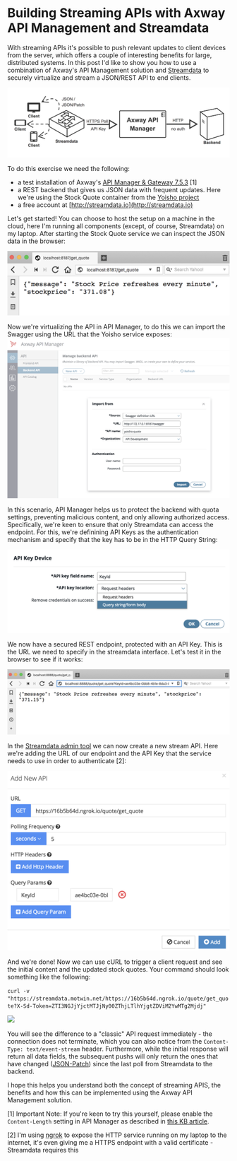 # Building Streaming APIs with Axway API Management and Streamdata

With streaming APIs it's possible to push relevant updates to client devices from the server, which offers a couple of interesting benefits for large, distributed systems. In this post I'd like to show you how to use a combination of Axway's API Management solution and [Streamdata](streamdata.io) to securely virtualize and stream a JSON/REST API to end clients.

![](https://raw.githubusercontent.com/u1i/articles/master/axway_api_streaming/setup.png)


To do this exercise we need the following:

* a test installation of Axway's [API Manager & Gateway 7.5.3](https://www.axway.com/en/enterprise-solutions/api-management-plus) [1]
* a REST backend that gives us JSON data with frequent updates. Here we're using the Stock Quote container from the [Yoisho project](https://github.com/u1i/yoisho)
* a free account at [http://streamdata.io](http://streamdata.io)

Let's get started! You can choose to host the setup on a machine in the cloud, here I'm running all components (except, of course, Streamdata) on my laptop. After starting the Stock Quote service we can inspect the JSON data in the browser:  

![](https://raw.githubusercontent.com/u1i/articles/master/axway_api_streaming/01-localquote.png)

Now we're virtualizing the API in API Manager, to do this we can import the Swagger using the URL that the Yoisho service exposes:
![](https://raw.githubusercontent.com/u1i/articles/master/axway_api_streaming/03_import_swagger.png)

In this scenario, API Manager helps us to protect the backend with quota settings, preventing malicious content, and only allowing authorized access. Specifically, we're keen to ensure that only Streamdata can access the endpoint. For this, we're definining API Keys as the authentication mechanism and specify that the key has to be in the HTTP Query String:

![](https://raw.githubusercontent.com/u1i/articles/master/axway_api_streaming/05_add_API_keys.png)

We now have a secured REST endpoint, protected with an API Key. This is the URL we need to specify in the streamdata interface. Let's test it in the browser to see if it works:

![](https://raw.githubusercontent.com/u1i/articles/master/axway_api_streaming/06_virt_quote_with_key.png)

In the [Streamdata admin tool](https://portal.streamdata.io/?_ga=2.9625269.1899764506.1516547906-820332238.1511881229#/app/1d53bf8b-95ee-4a72-aed8-b4d94f55386a/getting-started) we can now create a new stream API. Here we're adding the URL of our endpoint and the API Key that the service needs to use in order to authenticate [2]:

![](https://raw.githubusercontent.com/u1i/articles/master/axway_api_streaming/08_define_streamdata_API_with_key.png)

And we're done! Now we can use cURL to trigger a client request and see the initial content and the updated stock quotes. Your command should look something like the following:

`curl -v "https://streamdata.motwin.net/https://16b5b64d.ngrok.io/quote/get_quote?X-Sd-Token=ZTI3NGJjYjctMTJjNy00ZThjLTlhYjgtZDViM2YwMTg2Mjdj"`

![](https://raw.githubusercontent.com/u1i/articles/master/axway_api_streaming/09_curl.png)

You will see the difference to a "classic" API request immediately - the connection does not terminate, which you can also notice from the `Content-Type: text/event-stream` header. Furthermore, while the initial response will return all data fields, the subsequent pushs will only return the ones that have changed ([JSON-Patch](http://jsonpatch.com/)) since the last poll from Streamdata to the backend.

I hope this helps you understand both the concept of streaming APIS, the benefits and how this can be implemented using the Axway API Management solution.

[1] Important Note: If you're keen to try this yourself, please enable the `Content-Length` setting in API Manager as described in [this KB article](https://support.axway.com/kb/163662/language/en).

[2] I'm using [ngrok](https://ngrok.com/) to expose the HTTP service running on my laptop to the internet, it's even giving me a HTTPS endpoint with a valid certificate - Streamdata requires this